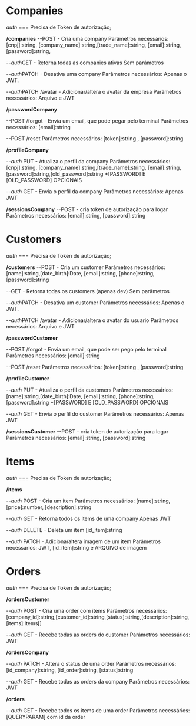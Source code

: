 # Companies
*auth* === Precisa de Token de autorização;

**/companies**
--POST - Cria uma company
Parâmetros necessários:
[cnpj]:string, [company_name]:string,[trade_name]:string, [email]:string, [password]:string,

--*auth*GET - Retorna todas as companies ativas
Sem parâmetros

--*auth*PATCH - Desativa uma company
Parâmetros necessários:
Apenas o JWT.

--*auth*PATCH /avatar - Adicionar/altera o avatar da empresa
Parâmetros necessários:
Arquivo e JWT

**/passwordCompany**

--POST /forgot - Envia um email, que pode pegar pelo terminal
Parâmetros necessários:
[email]:string

--POST /reset
Parâmetros necessários:
[token]:string , [password]:string

**/profileCompany**

--*auth* PUT - Atualiza o perfil da company
Parâmetros necessários:
[cnpj]:string, [company_name]:string,[trade_name]:string, [email]:string, [password]:string,[old_password]:string
*[PASSWORD] E [OLD_PASSWORD] OPCIONAIS

--*auth* GET - Envia o perfil da company
Parâmetros necessários:
Apenas JWT

**/sessionsCompany**
--POST - cria token de autorização para logar
Parâmetros necessários:
[email]:string, [password]:string

# Customers
*auth* === Precisa de Token de autorização;

**/customers**
--POST - Cria um customer
Parâmetros necessários:
[name]:string,[date_birth]:Date, [email]:string, [phone]:string, [password]:string

--GET - Retorna todas os customers (apenas dev)
Sem parâmetros

--*auth*PATCH - Desativa um customer
Parâmetros necessários:
Apenas o JWT.

--*auth*PATCH /avatar - Adicionar/altera o avatar do usuario
Parâmetros necessários:
Arquivo e JWT

**/passwordCustomer**

--POST /forgot - Envia um email, que pode ser pego pelo terminal
Parâmetros necessários:
[email]:string

--POST /reset
Parâmetros necessários:
[token]:string , [password]:string

**/profileCustomer**

--*auth* PUT - Atualiza o perfil da customers
Parâmetros necessários:
[name]:string,[date_birth]:Date, [email]:string, [phone]:string, [password]:string
*[PASSWORD] E [OLD_PASSWORD] OPCIONAIS

--*auth* GET - Envia o perfil do customer
Parâmetros necessários:
Apenas JWT

**/sessionsCustomer**
--POST - cria token de autorização para logar
Parâmetros necessários:
[email]:string, [password]:string

# Items
*auth* === Precisa de Token de autorização;

**/items**

--*auth* POST - Cria um item
Parâmetros necessários:
[name]:string, [price]:number, [description]:string

--*auth* GET - Retorna todos os items de uma company
Apenas JWT

--*auth* DELETE - Deleta um item
[id_item]:string

--*auth* PATCH - Adiciona/altera imagem de um item
Parâmetros necessários:
JWT, [id_item]:string e ARQUIVO de imagem

# Orders
*auth* === Precisa de Token de autorização;

**/ordersCustomer**

--*auth* POST - Cria uma order com items
Parâmetros necessários:
[company_id]:string,[customer_id]:string,[status]:string,[description]:string, [items]:Items[]

--*auth* GET - Recebe todas as orders do customer
Parâmetros necessários:
JWT

**/ordersCompany**

--*auth* PATCH - Altera o status de uma order
Parâmetros necessários:
[id_company]:string, [id_order]:string, [status]:string

--*auth* GET - Recebe todas as orders da company
Parâmetros necessários:
JWT

**/orders**

--*auth* GET - Recebe todos os items de uma order
Parâmetros necessários:
[QUERYPARAM] com id da order
